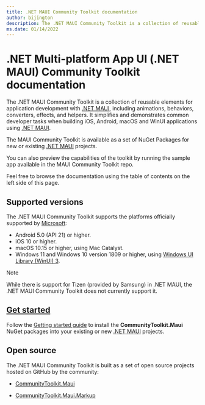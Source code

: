 ```yaml
---
title: .NET MAUI Community Toolkit documentation
author: bijington
description: The .NET MAUI Community Toolkit is a collection of reusable elements for application development with .NET MAUI, including animations, behaviors, converters, effects, and helpers.
ms.date: 01/14/2022
---
```


# .NET Multi-platform App UI (.NET MAUI) Community Toolkit documentation

The .NET MAUI Community Toolkit is a collection of reusable elements for application development with [.NET MAUI][maui-url], including animations, behaviors, converters, effects, and helpers. It simplifies and demonstrates common developer tasks when building iOS, Android, macOS and WinUI applications using [.NET MAUI][maui-url].

The MAUI Community Toolkit is available as a set of NuGet Packages for new or existing [.NET MAUI][maui-url] projects.

You can also preview the capabilities of the toolkit by running the sample app available in the MAUI Community Toolkit repo.

Feel free to browse the documentation using the table of contents on the left side of this page.

[maui-url]: /dotnet/maui/ "Microsoft .NET MAUI documentation"

## Supported versions

The .NET MAUI Community Toolkit supports the platforms officially supported by [Microsoft](/dotnet/maui/supported-platforms):

* Android 5.0 (API 21) or higher.
* iOS 10 or higher.
* macOS 10.15 or higher, using Mac Catalyst.
* Windows 11 and Windows 10 version 1809 or higher, using [Windows UI Library (WinUI) 3](/windows/apps/winui/winui3/).

> [!NOTE]
> While there is support for Tizen (provided by Samsung) in .NET MAUI, the .NET MAUI Community Toolkit does not currently support it.

## [Get started][get-started]

Follow the [Getting started guide][get-started] to install the **CommunityToolkit.Maui** NuGet packages into your existing or new [.NET MAUI][maui-url] projects.

[get-started]: get-started.md "Getting started guide"

## Open source

The .NET MAUI Community Toolkit is built as a set of open source projects hosted on GitHub by the community:

* [CommunityToolkit.Maui](https://github.com/CommunityToolkit/Maui)

* [CommunityToolkit.Maui.Markup](https://github.com/CommunityToolkit/Maui.Markup)
